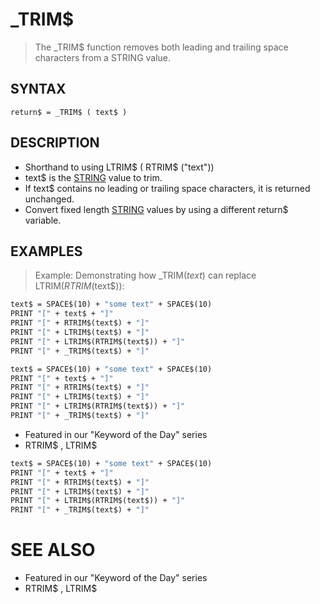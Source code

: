 # _TRIM$
> The _TRIM$ function removes both leading and trailing space characters from a STRING value.

## SYNTAX
`return$ = _TRIM$ ( text$ )`

## DESCRIPTION
* Shorthand to using LTRIM$ ( RTRIM$ ("text"))
* text$ is the [STRING](STRING.md) value to trim.
* If text$ contains no leading or trailing space characters, it is returned unchanged.
* Convert fixed length [STRING](STRING.md) values by using a different return$ variable.


## EXAMPLES
> Example: Demonstrating how _TRIM$(text$) can replace LTRIM$(RTRIM$(text$)):

```vb
text$ = SPACE$(10) + "some text" + SPACE$(10)
PRINT "[" + text$ + "]"
PRINT "[" + RTRIM$(text$) + "]"
PRINT "[" + LTRIM$(text$) + "]"
PRINT "[" + LTRIM$(RTRIM$(text$)) + "]"
PRINT "[" + _TRIM$(text$) + "]"
```


```vb
text$ = SPACE$(10) + "some text" + SPACE$(10)
PRINT "[" + text$ + "]"
PRINT "[" + RTRIM$(text$) + "]"
PRINT "[" + LTRIM$(text$) + "]"
PRINT "[" + LTRIM$(RTRIM$(text$)) + "]"
PRINT "[" + _TRIM$(text$) + "]"
```

* Featured in our "Keyword of the Day" series
* RTRIM$ , LTRIM$

```vb
text$ = SPACE$(10) + "some text" + SPACE$(10)
PRINT "[" + text$ + "]"
PRINT "[" + RTRIM$(text$) + "]"
PRINT "[" + LTRIM$(text$) + "]"
PRINT "[" + LTRIM$(RTRIM$(text$)) + "]"
PRINT "[" + _TRIM$(text$) + "]"
```



# SEE ALSO
* Featured in our "Keyword of the Day" series
* RTRIM$ , LTRIM$

